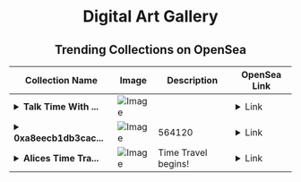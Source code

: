 <div align="center">

# Digital Art Gallery

## Trending Collections on OpenSea

| Collection Name                       | Image                                                                                     | Description                       | OpenSea Link                                                                                          |
|---------------------------------------|-------------------------------------------------------------------------------------------|-----------------------------------|--------------------------------------------------------------------------------------------------------|
| **<details><summary>Talk Time With ...</summary>Talk Time With Tee(TTWT)</details>** | ![Image](https://i.seadn.io/s/raw/files/afa7795a33c8c14473e96b48a35fcdc1.jpg?w=500&auto=format?w=200&auto=format) |  | <details><summary>Link</summary>[Talk Time With Tee(TTWT)](https://opensea.io/collection/talk-time-with-tee-ttwt)</details> |
| **<details><summary>0xa8eecb1db3cac...</summary>0xa8eecb1db3cac43d8d702dc718ef4a0ec9ce085b</details>** | ![Image](https://i.seadn.io/s/raw/files/2e2b8e4f0c4ab0c5d568394046aa6c41.jpg?w=500&auto=format?w=200&auto=format) | 564120 | <details><summary>Link</summary>[0xa8eecb1db3cac43d8d702dc718ef4a0ec9ce085b](https://opensea.io/collection/0xa8eecb1db3cac43d8d702dc718ef4a0ec9ce085b)</details> |
| **<details><summary>Alices Time Tra...</summary>Alices Time Travel</details>** | ![Image](https://i.seadn.io/s/raw/files/03515c368e6eab0ba9d5d9fee86f29c2.jpg?w=500&auto=format?w=200&auto=format) | Time Travel begins! | <details><summary>Link</summary>[Alices Time Travel](https://opensea.io/collection/alices-time-travel-1)</details> |

</div>